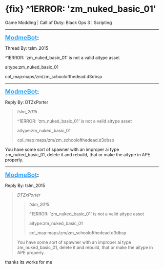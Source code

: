 # {fix} ^1ERROR: 'zm_nuked_basic_01'
Game Modding | Call of Duty: Black Ops 3 | Scripting

---
<strong style="font-size: 1.4em;"><span style="text-decoration: underline;text-decoration-color: #34a7f9;"><span style="color:#34a7f9;">ModmeBot</span></span>:</strong>

<p>Thread By: tslm_2015<br /><p style="text-align:left;">^1ERROR: &#39;zm_nuked_basic_01&#39; is not a valid aitype asset</p><p style="text-align:left;"></p><p style="text-align:left;">aitype:zm_nuked_basic_01</p><p style="text-align:left;">col_map:maps/zm/zm_schoolofthedead.d3dbsp</p></p>

---
<strong style="font-size: 1.4em;"><span style="text-decoration: underline;text-decoration-color: #34a7f9;"><span style="color:#34a7f9;">ModmeBot</span></span>:</strong>

<p>Reply By: DTZxPorter<br /><blockquote><em>tslm_2015</em><p style="text-align:left;">^1ERROR: &#39;zm_nuked_basic_01&#39; is not a valid aitype asset</p><p style="text-align:left;"></p><p style="text-align:left;">aitype:zm_nuked_basic_01</p><p style="text-align:left;">col_map:maps/zm/zm_schoolofthedead.d3dbsp</p></blockquote><p style="text-align:left;">You have some sort of spawner with an improper ai type zm_nuked_basic_01, delete it and rebuild, that or make the aitype in APE properly.</p></p>

---
<strong style="font-size: 1.4em;"><span style="text-decoration: underline;text-decoration-color: #34a7f9;"><span style="color:#34a7f9;">ModmeBot</span></span>:</strong>

<p>Reply By: tslm_2015<br /><blockquote><em>DTZxPorter</em><blockquote><em>tslm_2015</em><p style="text-align:left;">^1ERROR: &#39;zm_nuked_basic_01&#39; is not a valid aitype asset</p><p style="text-align:left;"></p><p style="text-align:left;">aitype:zm_nuked_basic_01</p><p style="text-align:left;">col_map:maps/zm/zm_schoolofthedead.d3dbsp</p></blockquote><p style="text-align:left;">You have some sort of spawner with an improper ai type zm_nuked_basic_01, delete it and rebuild, that or make the aitype in APE properly.</p></blockquote><p style="text-align:left;">thanks its works for me</p></p>
